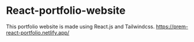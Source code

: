# React-portfolio-website
This portfolio website is made using React.js and Tailwindcss.
<a href="click here">https://prem-react-portfolio.netlify.app/</a>